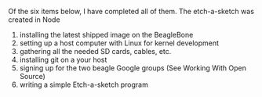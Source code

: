 Of the six items below, I have completed all of them. The etch-a-sketch was created in Node

1. installing the latest shipped image on the BeagleBone
2. setting up a host computer with Linux for kernel development
3. gathering all the needed SD cards, cables, etc.
4. installing git on a your host
5. signing up for the two beagle Google groups (See Working With Open Source)
6. writing a simple Etch-a-sketch program

